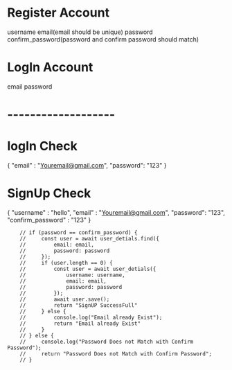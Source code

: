 # Register Account

username
email(email should be unique)
password
confirm_password(password and confirm password should match)

# LogIn Account

email
password

# -------------------

# logIn Check

{
"email" : "Youremail@gmail.com",
"password": "123"
}

# SignUp Check

{
"username" : "hello",
"email" : "Youremail@gmail.com",
"password": "123",
"confirm_password" : "123"
}





        // if (password == confirm_password) {
        //     const user = await user_detials.find({
        //         email: email,
        //         password: password
        //     });
        //     if (user.length == 0) {
        //         const user = await user_detials({
        //             username: username,
        //             email: email,
        //             password: password
        //         });
        //         await user.save();
        //         return "SignUP SuccessFull"
        //     } else {
        //         console.log("Email already Exist");
        //         return "Email already Exist"
        //     }
        // } else {
        //     console.log("Password Does not Match with Confirm Password");
        //     return "Password Does not Match with Confirm Password";
        // }